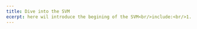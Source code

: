 ```yaml
---
title: Dive into the SVM
ecerpt: here wil introduce the begining of the SVM<br/>include:<br/>1.
---
```

<script type="text/javascript" src="http://cdn.mathjax.org/mathjax/latest/MathJax.js?config=default">
$$x=\frac{-b\pm\sqrt{b^2-4ac}}{2a}$$<br/>
\\x=\frac{-b\pm\sqrt{b^2-4ac}}{2a}\\
</script>
